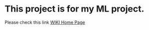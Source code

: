 # This project is for my ML project.

Please check this link [WIKI Home Page](https://github.com/aofpcc/ML-bouncy-balls/wiki)
